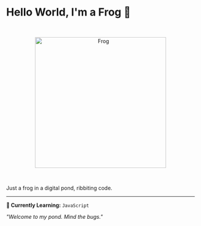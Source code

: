 # Hello World, I'm a Frog 🐸

<br>
<p align="center">
  <img src="https://media.easy-peasy.ai/27feb2bb-aeb4-4a83-9fb6-8f3f2a15885e/27ccd3fa-a8ca-4d1b-bc9a-5bc6ee05c9b1.png" alt="Frog" width="350"/>
</p>

<br>

Just a frog in a digital pond, ribbiting code.

----------

**🌱 Currently Learning:** `JavaScript`

*"Welcome to my pond. Mind the bugs."*
